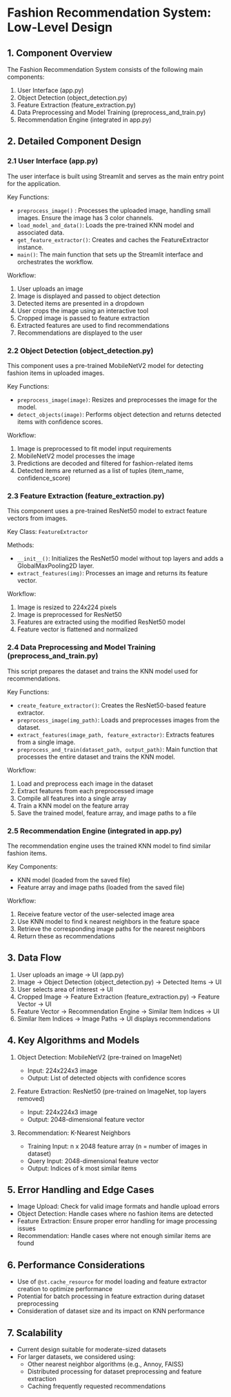 # Fashion Recommendation System: Low-Level Design

## 1. Component Overview

The Fashion Recommendation System consists of the following main components:

1. User Interface (app.py)
2. Object Detection (object_detection.py)
3. Feature Extraction (feature_extraction.py)
4. Data Preprocessing and Model Training (preprocess_and_train.py)
5. Recommendation Engine (integrated in app.py)

## 2. Detailed Component Design

### 2.1 User Interface (app.py)

The user interface is built using Streamlit and serves as the main entry point for the application.

Key Functions:
- `preprocess_image()` : Processes the uploaded image, handling small images. Ensure the image has 3 color channels.
- `load_model_and_data()`: Loads the pre-trained KNN model and associated data.
- `get_feature_extractor()`: Creates and caches the FeatureExtractor instance.
- `main()`: The main function that sets up the Streamlit interface and orchestrates the workflow.

Workflow:
1. User uploads an image
2. Image is displayed and passed to object detection
3. Detected items are presented in a dropdown
4. User crops the image using an interactive tool
5. Cropped image is passed to feature extraction
6. Extracted features are used to find recommendations
7. Recommendations are displayed to the user

### 2.2 Object Detection (object_detection.py)

This component uses a pre-trained MobileNetV2 model for detecting fashion items in uploaded images.

Key Functions:
- `preprocess_image(image)`: Resizes and preprocesses the image for the model.
- `detect_objects(image)`: Performs object detection and returns detected items with confidence scores.

Workflow:
1. Image is preprocessed to fit model input requirements
2. MobileNetV2 model processes the image
3. Predictions are decoded and filtered for fashion-related items
4. Detected items are returned as a list of tuples (item_name, confidence_score)

### 2.3 Feature Extraction (feature_extraction.py)

This component uses a pre-trained ResNet50 model to extract feature vectors from images.

Key Class: `FeatureExtractor`

Methods:
- `__init__()`: Initializes the ResNet50 model without top layers and adds a GlobalMaxPooling2D layer.
- `extract_features(img)`: Processes an image and returns its feature vector.

Workflow:
1. Image is resized to 224x224 pixels
2. Image is preprocessed for ResNet50
3. Features are extracted using the modified ResNet50 model
4. Feature vector is flattened and normalized

### 2.4 Data Preprocessing and Model Training (preprocess_and_train.py)

This script prepares the dataset and trains the KNN model used for recommendations.

Key Functions:
- `create_feature_extractor()`: Creates the ResNet50-based feature extractor.
- `preprocess_image(img_path)`: Loads and preprocesses images from the dataset.
- `extract_features(image_path, feature_extractor)`: Extracts features from a single image.
- `preprocess_and_train(dataset_path, output_path)`: Main function that processes the entire dataset and trains the KNN model.

Workflow:
1. Load and preprocess each image in the dataset
2. Extract features from each preprocessed image
3. Compile all features into a single array
4. Train a KNN model on the feature array
5. Save the trained model, feature array, and image paths to a file

### 2.5 Recommendation Engine (integrated in app.py)

The recommendation engine uses the trained KNN model to find similar fashion items.

Key Components:
- KNN model (loaded from the saved file)
- Feature array and image paths (loaded from the saved file)

Workflow:
1. Receive feature vector of the user-selected image area
2. Use KNN model to find k nearest neighbors in the feature space
3. Retrieve the corresponding image paths for the nearest neighbors
4. Return these as recommendations

## 3. Data Flow

1. User uploads an image → UI (app.py)
2. Image → Object Detection (object_detection.py) → Detected Items → UI
3. User selects area of interest → UI
4. Cropped Image → Feature Extraction (feature_extraction.py) → Feature Vector → UI
5. Feature Vector → Recommendation Engine → Similar Item Indices → UI
6. Similar Item Indices → Image Paths → UI displays recommendations

## 4. Key Algorithms and Models

1. Object Detection: MobileNetV2 (pre-trained on ImageNet)
   - Input: 224x224x3 image
   - Output: List of detected objects with confidence scores

2. Feature Extraction: ResNet50 (pre-trained on ImageNet, top layers removed)
   - Input: 224x224x3 image
   - Output: 2048-dimensional feature vector

3. Recommendation: K-Nearest Neighbors
   - Training Input: n x 2048 feature array (n = number of images in dataset)
   - Query Input: 2048-dimensional feature vector
   - Output: Indices of k most similar items

## 5. Error Handling and Edge Cases

- Image Upload: Check for valid image formats and handle upload errors
- Object Detection: Handle cases where no fashion items are detected
- Feature Extraction: Ensure proper error handling for image processing issues
- Recommendation: Handle cases where not enough similar items are found

## 6. Performance Considerations

- Use of `@st.cache_resource` for model loading and feature extractor creation to optimize performance
- Potential for batch processing in feature extraction during dataset preprocessing
- Consideration of dataset size and its impact on KNN performance



## 7. Scalability

- Current design suitable for moderate-sized datasets
- For larger datasets, we considered using:
  - Other nearest neighbor algorithms (e.g., Annoy, FAISS)
  - Distributed processing for dataset preprocessing and feature extraction
  - Caching frequently requested recommendations
